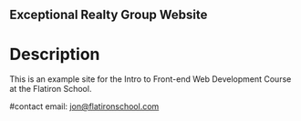 Exceptional Realty Group Website
-------

# Description
This is an example site for the Intro to Front-end Web Development Course at the Flatiron School.

#contact
email: jon@flatironschool.com